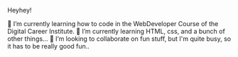 Heyhey! 

🔭 I’m currently learning how to code in the WebDeveloper Course of the Digital Career Institute.
🌱 I’m currently learning HTML, css, and a bunch of other things...
👯 I’m looking to collaborate on fun stuff, but I'm quite busy, so it has to be really good fun..
<!--
**bedamat/bedamat** is a ✨ _special_ ✨ repository because its `README.md` (this file) appears on your GitHub profile.

Here are some ideas to get you started:

- 🔭 I’m currently learning how to code in the WebDeveloper Course of the Digital Career Institute
- 🌱 I’m currently learning ...
- 👯 I’m looking to collaborate on ...
- 🤔 I’m looking for help with ...
- 💬 Ask me about ...
- 📫 How to reach me: ...
- 😄 Pronouns: ...
- ⚡ Fun fact: ...
-->
